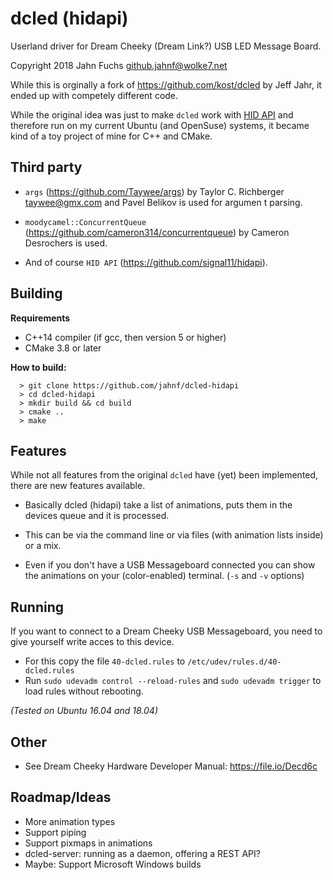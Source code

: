 # dcled (hidapi)
Userland driver for Dream Cheeky (Dream Link?) USB LED Message Board.

Copyright 2018 Jahn Fuchs <github.jahnf@wolke7.net>

While this is orginally a fork of https://github.com/kost/dcled by Jeff Jahr,
it ended up with competely different code.

While the original idea was just to make `dcled` work with
[HID API](http://www.signal11.us/oss/hidapi/) and therefore run on my current
Ubuntu (and OpenSuse) systems, it became kind of a toy project of mine for C++ and CMake.

## Third party

* `args` (https://github.com/Taywee/args) by Taylor C. Richberger <taywee@gmx.com> and
Pavel Belikov is used for argumen t parsing.

* `moodycamel::ConcurrentQueue` (https://github.com/cameron314/concurrentqueue)
  by Cameron Desrochers is used.

* And of course `HID API` (https://github.com/signal11/hidapi).

## Building
**Requirements**
* C++14 compiler (if gcc, then version 5 or higher)
* CMake 3.8 or later

**How to build:**

      > git clone https://github.com/jahnf/dcled-hidapi
      > cd dcled-hidapi
      > mkdir build && cd build
      > cmake ..
      > make

## Features

While not all features from the original `dcled` have (yet) been implemented,
there are new features available.

* Basically dcled (hidapi) take a list of animations,
  puts them in the devices queue and it is processed.

* This can be via the command line or via files (with animation lists inside) or a mix.

* Even if you don't have a USB Messageboard connected you can show the animations
  on your (color-enabled) terminal. (`-s` and `-v` options)

## Running

If you want to connect to a Dream Cheeky USB Messageboard,
you need to give yourself write acces to this device.

* For this copy the file `40-dcled.rules` to  `/etc/udev/rules.d/40-dcled.rules`
* Run `sudo udevadm control --reload-rules`
  and `sudo udevadm trigger` to load rules without rebooting.

*(Tested on Ubuntu 16.04 and 18.04)*

## Other

* See Dream Cheeky Hardware Developer Manual: https://file.io/Decd6c


## Roadmap/Ideas

* More animation types
* Support piping
* Support pixmaps in animations
* dcled-server: running as a daemon, offering a REST API?
* Maybe: Support Microsoft Windows builds
